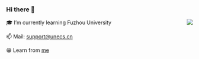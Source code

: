 ### Hi there 👋

<!--
**mengyu666/mengyu666** is a ✨ _special_ ✨ repository because its `README.md` (this file) appears on your GitHub profile.

Here are some ideas to get you started:
-->
<!--
- 🔭 I’m currently working on ...
- 🌱 I’m currently learning at Fuzhou University
- 👯 I’m looking to collaborate on ...
- 🤔 I’m looking for help with ...
- 💬 Ask me about ...
- 📫 How to reach me: ...
- 😄 Pronouns: ...
- ⚡ Fun fact: ...
-->

<img align='right' src="https://github-readme-stats.vercel.app/api?username=Skyer19&show_icons=true&hide_border=true">

🎓 I’m currently learning Fuzhou University<br>
<!-- 📝 Blog: [rmy's Blog](https://www.raomengyu.top)<br> -->
📫 Mail: support@unecs.cn<br>

😁 Learn from [me](https://github.com/Skyer19)<br>
